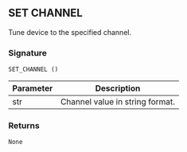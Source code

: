 ## SET CHANNEL

Tune device to the specified channel.


### Signature

`SET_CHANNEL ()`


| Parameter | Description |
| --- | --- |
| str | Channel value in string format. |


### Returns

`None`

